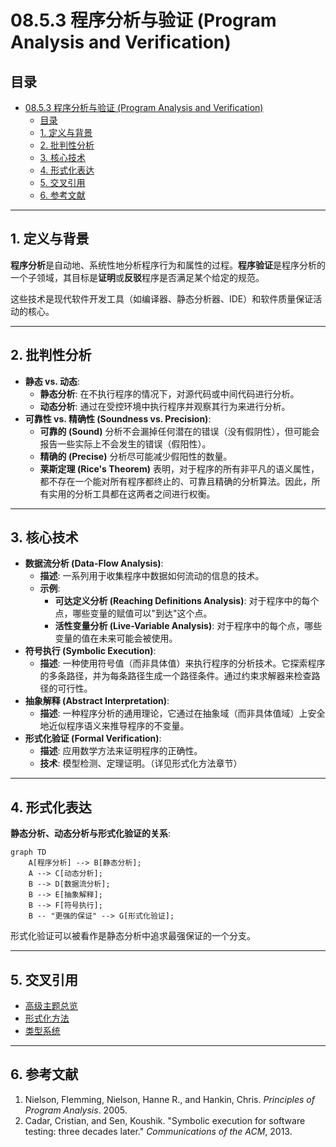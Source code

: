 # 08.5.3 程序分析与验证 (Program Analysis and Verification)

## 目录

- [08.5.3 程序分析与验证 (Program Analysis and Verification)](#0853-程序分析与验证-program-analysis-and-verification)
  - [目录](#目录)
  - [1. 定义与背景](#1-定义与背景)
  - [2. 批判性分析](#2-批判性分析)
  - [3. 核心技术](#3-核心技术)
  - [4. 形式化表达](#4-形式化表达)
  - [5. 交叉引用](#5-交叉引用)
  - [6. 参考文献](#6-参考文献)

---

## 1. 定义与背景

**程序分析**是自动地、系统性地分析程序行为和属性的过程。**程序验证**是程序分析的一个子领域，其目标是**证明**或**反驳**程序是否满足某个给定的规范。

这些技术是现代软件开发工具（如编译器、静态分析器、IDE）和软件质量保证活动的核心。

---

## 2. 批判性分析

- **静态 vs. 动态**:
  - **静态分析**: 在不执行程序的情况下，对源代码或中间代码进行分析。
  - **动态分析**: 通过在受控环境中执行程序并观察其行为来进行分析。
- **可靠性 vs. 精确性 (Soundness vs. Precision)**:
  - **可靠的 (Sound)** 分析不会漏掉任何潜在的错误（没有假阴性），但可能会报告一些实际上不会发生的错误（假阳性）。
  - **精确的 (Precise)** 分析尽可能减少假阳性的数量。
  - **莱斯定理 (Rice's Theorem)** 表明，对于程序的所有非平凡的语义属性，都不存在一个能对所有程序都终止的、可靠且精确的分析算法。因此，所有实用的分析工具都在这两者之间进行权衡。

---

## 3. 核心技术

- **数据流分析 (Data-Flow Analysis)**:
  - **描述**: 一系列用于收集程序中数据如何流动的信息的技术。
  - **示例**:
    - **可达定义分析 (Reaching Definitions Analysis)**: 对于程序中的每个点，哪些变量的赋值可以"到达"这个点。
    - **活性变量分析 (Live-Variable Analysis)**: 对于程序中的每个点，哪些变量的值在未来可能会被使用。
- **符号执行 (Symbolic Execution)**:
  - **描述**: 一种使用符号值（而非具体值）来执行程序的分析技术。它探索程序的多条路径，并为每条路径生成一个路径条件。通过约束求解器来检查路径的可行性。
- **抽象解释 (Abstract Interpretation)**:
  - **描述**: 一种程序分析的通用理论，它通过在抽象域（而非具体值域）上安全地近似程序语义来推导程序的不变量。
- **形式化验证 (Formal Verification)**:
  - **描述**: 应用数学方法来证明程序的正确性。
  - **技术**: 模型检测、定理证明。（详见形式化方法章节）

---

## 4. 形式化表达

**静态分析、动态分析与形式化验证的关系**:

```mermaid
graph TD
    A[程序分析] --> B[静态分析];
    A --> C[动态分析];
    B --> D[数据流分析];
    B --> E[抽象解释];
    B --> F[符号执行];
    B -- "更强的保证" --> G[形式化验证];
```

形式化验证可以被看作是静态分析中追求最强保证的一个分支。

---

## 5. 交叉引用

- [高级主题总览](./README.md)
- [形式化方法](../../07_Software_Engineering_Theory/07.1_Formal_Methods/README.md)
- [类型系统](../08.2_Type_Systems/README.md)

---

## 6. 参考文献

1. Nielson, Flemming, Nielson, Hanne R., and Hankin, Chris. *Principles of Program Analysis*. 2005.
2. Cadar, Cristian, and Sen, Koushik. "Symbolic execution for software testing: three decades later." *Communications of the ACM*, 2013.
